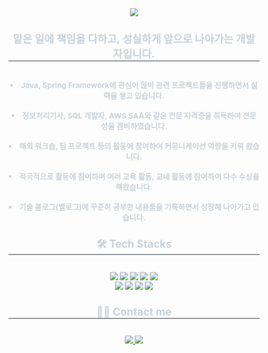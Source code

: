 <div align= "center">
    <img src="https://capsule-render.vercel.app/api?type=waving&color=24549d&height=240&text=반갑습니다!%20김인경입니다😀&animation=fadeIn&fontColor=ffffff&fontSize=40" />
    </div>
    <div align= "center"> 
    <h2 style="border-bottom: 1px solid #21262d; color: #c9d1d9;"> 맡은 일에 책임을 다하고, 성실하게 앞으로 나아가는 개발자입니다.  </h2>  
    <div style="font-weight: 700; font-size: 15px; text-align: center; color: #c9d1d9;"> <br></li></li><li> Java, Spring Framework에 관심이 많아 관련 프로젝트들을 진행하면서 실력을 쌓고 있습니다.</li></li><br></li></li><li> 정보처리기사, SQL 개발자, AWS SAA와 같은 전문 자격증을 취득하여 전문성을 겸비하였습니다.</li><br></li></li><li> 해외 워크숍, 팀 프로젝트 등의 활동에 참여하여 커뮤니케이션 역량을 키워 왔습니다.</li></li><br></li></li><li> 적극적으로 활동에 참여하여 여러 교육 활동, 교내 활동에 참여하여 다수 수상을 해왔습니다.</li></li><br></li></li></li><li> 기술 블로그(벨로그)에 꾸준히 공부한 내용들을 기록하면서 성장해 나아가고 있습니다. </div> 
    </div>
    <div align= "center">
    <h2 style="border-bottom: 1px solid #21262d; color: #c9d1d9;"> 🛠️ Tech Stacks </h2> <br> 
    <div style="margin: 0 auto; text-align: center;" align= "center"> <img src="https://img.shields.io/badge/Java-007396?style=for-the-badge&logo=Java&logoColor=white">
          <img src="https://img.shields.io/badge/Spring Boot-6DB33F?style=for-the-badge&logo=Spring Boot&logoColor=white">
          <img src="https://img.shields.io/badge/Oracle-F80000?style=for-the-badge&logo=Oracle&logoColor=white">
          <img src="https://img.shields.io/badge/MySQL-4479A1?style=for-the-badge&logo=MySQL&logoColor=white">
          <img src="https://img.shields.io/badge/Docker-2496ED?style=for-the-badge&logo=Docker&logoColor=white">
          <br/><img src="https://img.shields.io/badge/Git-F05032?style=for-the-badge&logo=Git&logoColor=white">
          <img src="https://img.shields.io/badge/Github-181717?style=for-the-badge&logo=Github&logoColor=white">
          <img src="https://img.shields.io/badge/Linux-FCC624?style=for-the-badge&logo=Linux&logoColor=white">
          <img src="https://img.shields.io/badge/Amazon AWS-232F3E?style=for-the-badge&logo=Amazon AWS&logoColor=white">
          </div>
    </div>
    <div align= "center">
    <h2 style="border-bottom: 1px solid #21262d; color: #c9d1d9;"> 🧑‍💻 Contact me </h2> <br> 
    <div align= "center"> <a href=https://velog.io/@summer_today/posts> <img src="https://img.shields.io/badge/Velog-20C997?style=for-the-badge&logo=Velog&logoColor=white&link=https://velog.io/@summer_today/posts"> </a>
         <a href=mailto:qlql7748@gmail.com> <img src="https://img.shields.io/badge/Gmail-EA4335?style=for-the-badge&logo=Gmail&logoColor=white&link=mailto:qlql7748@gmail.com"> </a>
          </div>  <br> 
    <div align= "center">  </div> 
    </div>
    
